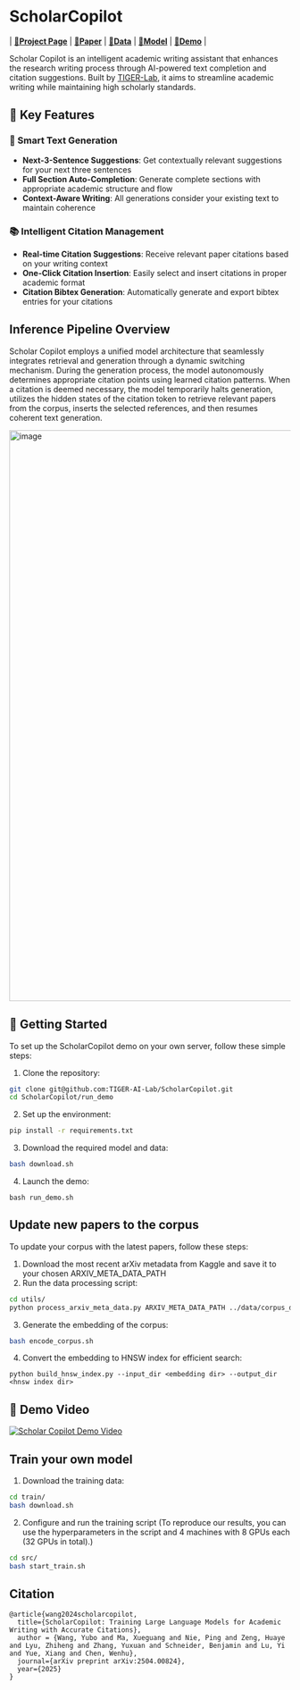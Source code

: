# ScholarCopilot

| [**🚀Project Page**](https://tiger-ai-lab.github.io/ScholarCopilot/) | [**📖Paper**](https://arxiv.org/abs/2504.00824) | [**🤗Data**](https://huggingface.co/datasets/TIGER-Lab/ScholarCopilot-Data-v1/) | [**🤗Model**](https://huggingface.co/TIGER-Lab/ScholarCopilot-v1) | [**🤗Demo**](https://huggingface.co/spaces/TIGER-Lab/ScholarCopilot) |

Scholar Copilot is an intelligent academic writing assistant that enhances the research writing process through AI-powered text completion and citation suggestions. Built by [TIGER-Lab](https://huggingface.co/TIGER-Lab), it aims to streamline academic writing while maintaining high scholarly standards.

## 🌟 Key Features

### 📝 Smart Text Generation
- **Next-3-Sentence Suggestions**: Get contextually relevant suggestions for your next three sentences
- **Full Section Auto-Completion**: Generate complete sections with appropriate academic structure and flow
- **Context-Aware Writing**: All generations consider your existing text to maintain coherence

### 📚 Intelligent Citation Management
- **Real-time Citation Suggestions**: Receive relevant paper citations based on your writing context
- **One-Click Citation Insertion**: Easily select and insert citations in proper academic format
- **Citation Bibtex Generation**: Automatically generate and export bibtex entries for your citations

## Inference Pipeline Overview

Scholar Copilot employs a unified model architecture that seamlessly integrates retrieval and generation through a dynamic switching mechanism. During the generation process, the model autonomously determines appropriate citation points using learned citation patterns. When a citation is deemed necessary, the model temporarily halts generation, utilizes the hidden states of the citation token to retrieve relevant papers from the corpus, inserts the selected references, and then resumes coherent text generation.

<img width="1022" alt="image" src="https://github.com/user-attachments/assets/487890f7-c450-49d6-ac3c-da2d9fb48eba">


## 🚀 Getting Started

To set up the ScholarCopilot demo on your own server, follow these simple steps:

1. Clone the repository:
```bash
git clone git@github.com:TIGER-AI-Lab/ScholarCopilot.git
cd ScholarCopilot/run_demo
```

2. Set up the environment:
```bash
pip install -r requirements.txt
```

3. Download the required model and data:
```bash
bash download.sh
```

4. Launch the demo:
```
bash run_demo.sh
```

## Update new papers to the corpus
To update your corpus with the latest papers, follow these steps:

1. Download the most recent arXiv metadata from Kaggle and save it to your chosen ARXIV_META_DATA_PATH
2. Run the data processing script:
```bash
cd utils/
python process_arxiv_meta_data.py ARXIV_META_DATA_PATH ../data/corpus_data_arxiv_1215.jsonl
```
3. Generate the embedding of the corpus:
```bash
bash encode_corpus.sh
```

4. Convert the embedding to HNSW index for efficient search:
```
python build_hnsw_index.py --input_dir <embedding dir> --output_dir <hnsw index dir>
```

## 📖 Demo Video

[![Scholar Copilot Demo Video](https://img.youtube.com/vi/QlY7S52sWDA/maxresdefault.jpg)](https://www.youtube.com/watch?v=QlY7S52sWDA)


## Train your own model

1. Download the training data:
```bash
cd train/
bash download.sh
```

2. Configure and run the training script (To reproduce our results, you can use the hyperparameters in the script and 4 machines with 8 GPUs each (32 GPUs in total).)
```bash
cd src/
bash start_train.sh
```

## Citation
```
@article{wang2024scholarcopilot,
  title={ScholarCopilot: Training Large Language Models for Academic Writing with Accurate Citations},
  author = {Wang, Yubo and Ma, Xueguang and Nie, Ping and Zeng, Huaye and Lyu, Zhiheng and Zhang, Yuxuan and Schneider, Benjamin and Lu, Yi and Yue, Xiang and Chen, Wenhu},
  journal={arXiv preprint arXiv:2504.00824},
  year={2025}
}
```

